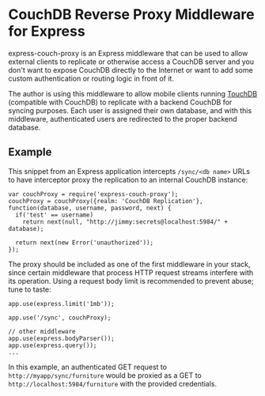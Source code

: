 # CouchDB Reverse Proxy Middleware for Express

express-couch-proxy is an Express middleware that can be used to allow external clients to replicate or otherwise access a CouchDB server and you don't want to expose CouchDB directly to the Internet or want to add some custom authentication or routing logic in front of it.

The author is using this middleware to allow mobile clients running [TouchDB](https://github.com/couchbaselabs/TouchDB-iOS) (compatible with CouchDB) to replicate with a backend CouchDB for syncing purposes. Each user is assigned their own database, and with this middleware, authenticated users are redirected to the proper backend database.

## Example

This snippet from an Express application intercepts `/sync/<db name>` URLs to have interceptor proxy the replication to an internal CouchDB instance:

    var couchProxy = require('express-couch-proxy');
    couchProxy = couchProxy({realm: 'CouchDB Replication'}, function(database, username, password, next) {
      if('test' == username)
        return next(null, "http://jimmy:secrets@localhost:5984/" + database);

      return next(new Error('unauthorized'));
    });

The proxy should be included as one of the first middleware in your stack, since certain middleware that process HTTP request streams interfere with its operation. Using a request body limit is recommended to prevent abuse; tune to taste:

    app.use(express.limit('1mb'));
    
    app.use('/sync', couchProxy);
    
    // other middleware
    app.use(express.bodyParser());
    app.use(express.query());
    ...

In this example, an authenticated GET request to `http://myapp/sync/furniture` would be proxied as a GET to `http://localhost:5984/furniture` with the provided credentials.
